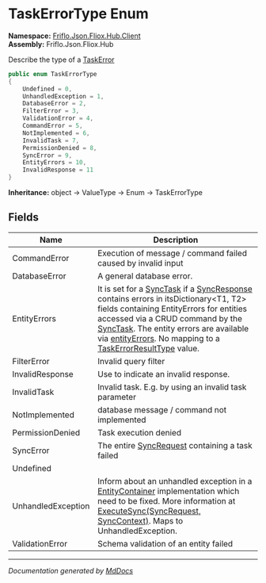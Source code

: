 ﻿<!--  
  <auto-generated>   
    The contents of this file were generated by a tool.  
    Changes to this file may be list if the file is regenerated  
  </auto-generated>   
-->

# TaskErrorType Enum

**Namespace:** [Friflo.Json.Fliox.Hub.Client](../index.md)  
**Assembly:** Friflo.Json.Fliox.Hub

Describe the type of a [TaskError](../TaskError/index.md)

```csharp
public enum TaskErrorType
{
    Undefined = 0,
    UnhandledException = 1,
    DatabaseError = 2,
    FilterError = 3,
    ValidationError = 4,
    CommandError = 5,
    NotImplemented = 6,
    InvalidTask = 7,
    PermissionDenied = 8,
    SyncError = 9,
    EntityErrors = 10,
    InvalidResponse = 11
}
```

**Inheritance:** object → ValueType → Enum → TaskErrorType

## Fields

| Name               | Description                                                                                                                                                                                                                                                                                                                                                                                                                                                       |
| ------------------ | ----------------------------------------------------------------------------------------------------------------------------------------------------------------------------------------------------------------------------------------------------------------------------------------------------------------------------------------------------------------------------------------------------------------------------------------------------------------- |
| CommandError       | Execution of message \/ command failed caused by invalid input                                                                                                                                                                                                                                                                                                                                                                                                    |
| DatabaseError      | A general database error.                                                                                                                                                                                                                                                                                                                                                                                                                                         |
| EntityErrors       | It is set for a [SyncTask](../SyncTask/index.md) if a [SyncResponse](../../Protocol/SyncResponse/index.md) contains errors in itsDictionary\<T1, T2\> fields containing EntityErrors for entities accessed via a CRUD command by the [SyncTask](../SyncTask/index.md). The entity errors are available via [entityErrors](../TaskError/fields/entityErrors.md).   No mapping to a [TaskErrorResultType](../../Protocol/Tasks/TaskErrorResultType/index.md) value. |
| FilterError        | Invalid query filter                                                                                                                                                                                                                                                                                                                                                                                                                                              |
| InvalidResponse    |  Use to indicate an invalid response.                                                                                                                                                                                                                                                                                                                                                                                                                             |
| InvalidTask        | Invalid task. E.g. by using an invalid task parameter                                                                                                                                                                                                                                                                                                                                                                                                             |
| NotImplemented     | database message \/ command not implemented                                                                                                                                                                                                                                                                                                                                                                                                                       |
| PermissionDenied   |  Task execution denied                                                                                                                                                                                                                                                                                                                                                                                                                                            |
| SyncError          | The entire [SyncRequest](../../Protocol/SyncRequest/index.md) containing a task failed                                                                                                                                                                                                                                                                                                                                                                            |
| Undefined          |                                                                                                                                                                                                                                                                                                                                                                                                                                                                   |
| UnhandledException | Inform about an unhandled exception in a [EntityContainer](../../Host/EntityContainer/index.md) implementation which need to be fixed. More information at [ExecuteSync(SyncRequest, SyncContext)](../../Host/FlioxHub/methods/ExecuteSync.md). Maps to UnhandledException.                                                                                                                                                                                       |
| ValidationError    | Schema validation of an entity failed                                                                                                                                                                                                                                                                                                                                                                                                                             |

___

*Documentation generated by [MdDocs](https://github.com/ap0llo/mddocs)*
